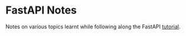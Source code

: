 # FastAPI Notes
Notes on various topics learnt while following along the FastAPI [tutorial](https://www.youtube.com/watch?v=0sOvCWFmrtA).   
